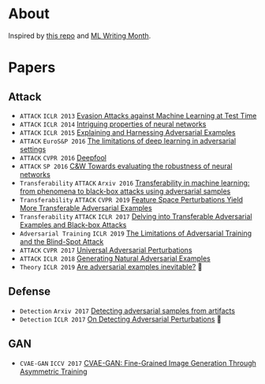 # About
Inspired by [this repo](https://github.com/aleju/papers) and [ML Writing Month](https://docs.google.com/document/d/15o6m0I8g6O607mk5YPTh33Lu_aQYo7SpHhNSbLPQpWQ/mobilebasic?from=groupmessage#?utm_source=wechat_session&utm_medium=social&utm_oi=624560843380101120).  

# Papers
## Attack
- `ATTACK` `ICLR 2013` [Evasion Attacks against Machine Learning at Test Time](./2013/Evasion_attacks_against_machine_learning_at_test_time.md)
- `ATTACK` `ICLR 2014` [Intriguing properties of neural networks](./2014/Intriguing_properties_of_neural_networks.md)
- `ATTACK` `ICLR 2015` [Explaining and Harnessing Adversarial Examples](./2015/Explaining_and_Harnessing_Adversarial_Examples.md)
- `ATTACK` `EuroS&P 2016` [The limitations of deep learning in adversarial settings](./2016/The_limitations_of_deep_learning_in_adversarial_settings.md)
- `ATTACK` `CVPR 2016` [Deepfool](./2016/DeepFool.md)
- `ATTACK` `SP 2016` [C&W Towards evaluating the robustness of neural networks](./2016/Toward_evaluating_the_robustness_of_neural_networks.md)
- `Transferability` `ATTACK` `Arxiv 2016` [Transferability in machine learning: from phenomena to black-box attacks using adversarial samples](./2016/Transferability_in_machine_learning.md)
- `Transferability` `ATTACK` `CVPR 2019` [Feature Space Perturbations Yield More Transferable Adversarial Examples](./2019/Feature_Space_Perturbations_Yield_More_Transferable_Adversarial_Examples.md)
- `Transferability` `ATTACK` `ICLR 2017` [Delving into Transferable Adversarial Examples and Black-box Attacks](./2017/Delving_into_Transferable_Adversarial_Examples_and_Black-box_Attacks.md)
- `Adversarial Training` `ICLR 2019` [The Limitations of Adversarial Training and the Blind-Spot Attack](./2019/The_Limitations_of_Adversarial_Training_and_the_Blind-Spot_Attack.md)
- `ATTACK` `CVPR 2017` [Universal Adversarial Perturbations](./2017/Universal_Adversarial_Perturbations.md)
- `ATTACK` `ICLR 2018` [Generating Natural Adversarial Examples](./2018/Generating_Natural_Adversarial_Examples.md)
- `Theory` `ICLR 2019` [Are adversarial examples inevitable?](./2019/Are_adversarial_examples_inevitable.md) :thought_balloon:

## Defense
- `Detection` `Arxiv 2017` [Detecting adversarial samples from artifacts](./2017/Detecting_Adversarial_Samples_from_Artifacts.md)
- `Detection` `ICLR 2017` [On Detecting Adversarial Perturbations](./2017/On_Detecting_Adversarial_Perturbations.md) :thought_balloon:

## GAN 
- `CVAE-GAN` `ICCV 2017` [CVAE-GAN: Fine-Grained Image Generation Through Asymmetric Training](./2017/CVAE-GAN_Fine-Grained_Image_Generation_Through_Asymmetric_Training.md)